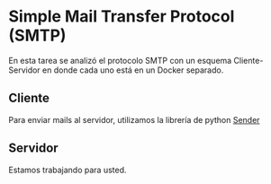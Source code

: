 # Simple Mail Transfer Protocol (SMTP)
En esta tarea se analizó el protocolo SMTP con un esquema Cliente-Servidor en donde cada uno está en un Docker separado.

## Cliente
Para enviar mails al servidor, utilizamos la librería de python [Sender](https://github.com/SergioLV/sender)

## Servidor
Estamos trabajando para usted.
